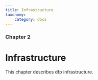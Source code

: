 ```yaml
---
title: Infrastructure
taxonomy:
    category: docs
---
```


### Chapter 2

# Infrastructure

This chapter describes dfp infrastructure.
